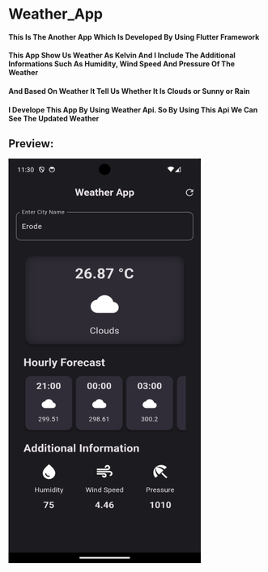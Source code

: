 # Weather_App

#### This Is The Another App Which Is Developed By Using Flutter Framework

#### This App Show Us Weather As Kelvin And I Include The Additional Informations Such As Humidity, Wind Speed And Pressure Of The Weather

#### And Based On Weather It Tell Us Whether It Is Clouds or Sunny or Rain

#### I Develope This App By Using Weather Api. So By Using This Api We Can See The Updated Weather

## 

## Preview:
<img src="https://github.com/juberijuber/Weather-App/blob/main/preview/updated.png" height="800" width="380">
